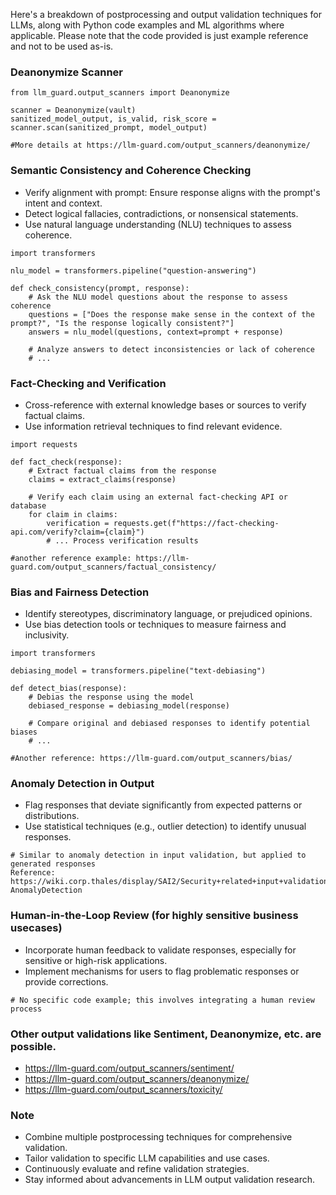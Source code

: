 Here's a breakdown of postprocessing and output validation techniques for LLMs, along with Python code examples and ML algorithms where applicable. Please note that the code provided is just example reference and not to be used as-is. 

### Deanonymize Scanner
```
from llm_guard.output_scanners import Deanonymize
 
scanner = Deanonymize(vault)
sanitized_model_output, is_valid, risk_score = scanner.scan(sanitized_prompt, model_output)
 
#More details at https://llm-guard.com/output_scanners/deanonymize/
```

### Semantic Consistency and Coherence Checking
- Verify alignment with prompt: Ensure response aligns with the prompt's intent and context.
- Detect logical fallacies, contradictions, or nonsensical statements.
- Use natural language understanding (NLU) techniques to assess coherence.
```
import transformers
 
nlu_model = transformers.pipeline("question-answering")
 
def check_consistency(prompt, response):
    # Ask the NLU model questions about the response to assess coherence
    questions = ["Does the response make sense in the context of the prompt?", "Is the response logically consistent?"]
    answers = nlu_model(questions, context=prompt + response)
 
    # Analyze answers to detect inconsistencies or lack of coherence
    # ...
```

### Fact-Checking and Verification
- Cross-reference with external knowledge bases or sources to verify factual claims.
- Use information retrieval techniques to find relevant evidence.
```
import requests
 
def fact_check(response):
    # Extract factual claims from the response
    claims = extract_claims(response)
 
    # Verify each claim using an external fact-checking API or database
    for claim in claims:
        verification = requests.get(f"https://fact-checking-api.com/verify?claim={claim}")
        # ... Process verification results
 
#another reference example: https://llm-guard.com/output_scanners/factual_consistency/
```

### Bias and Fairness Detection
- Identify stereotypes, discriminatory language, or prejudiced opinions.
- Use bias detection tools or techniques to measure fairness and inclusivity.
```
import transformers
 
debiasing_model = transformers.pipeline("text-debiasing")
 
def detect_bias(response):
    # Debias the response using the model
    debiased_response = debiasing_model(response)
 
    # Compare original and debiased responses to identify potential biases
    # ...
 
#Another reference: https://llm-guard.com/output_scanners/bias/
```

### Anomaly Detection in Output
- Flag responses that deviate significantly from expected patterns or distributions.
- Use statistical techniques (e.g., outlier detection) to identify unusual responses.
```
# Similar to anomaly detection in input validation, but applied to generated responses
Reference: https://wiki.corp.thales/display/SAI2/Security+related+input+validations+for+LLMs#SecurityrelatedinputvalidationsforLLMs-AnomalyDetection
```

### Human-in-the-Loop Review (for highly sensitive business usecases)
- Incorporate human feedback to validate responses, especially for sensitive or high-risk applications.
- Implement mechanisms for users to flag problematic responses or provide corrections.
```
# No specific code example; this involves integrating a human review process
```

### Other output validations like Sentiment, Deanonymize, etc. are possible.
- https://llm-guard.com/output_scanners/sentiment/ 
- https://llm-guard.com/output_scanners/deanonymize/
- https://llm-guard.com/output_scanners/toxicity/

### Note
* Combine multiple postprocessing techniques for comprehensive validation.
* Tailor validation to specific LLM capabilities and use cases.
* Continuously evaluate and refine validation strategies.
* Stay informed about advancements in LLM output validation research.